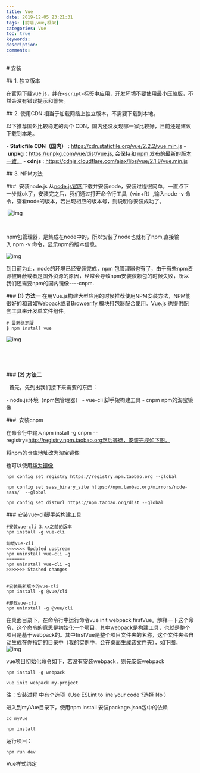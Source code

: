 ```yaml
---
title: Vue
date: 2019-12-05 23:21:31
tags: [前端,vue,框架]
categories: Vue
toc: true
keywords:
description:
comments: 
---
```

# 安装

## 1. 独立版本

在官网下载vue.js，并在`<script>`标签中应用，开发环境不要使用最小压缩版，不然会没有错误提示和警告。

## 2. 使用CDN
相当于加载网络上独立版本，不需要下载到本地。

以下推荐国外比较稳定的两个 CDN，国内还没发现哪一家比较好，目前还是建议下载到本地。

- **Staticfile CDN（国内）** : https://cdn.staticfile.org/vue/2.2.2/vue.min.js
- **unpkg**：https://unpkg.com/vue/dist/vue.js, 会保持和 npm 发布的最新的版本一致。
- **cdnjs** : https://cdnjs.cloudflare.com/ajax/libs/vue/2.1.8/vue.min.js

## 3. NPM方法

###  安装node.js
从[node.js官网](https://nodejs.org/en/)下载并安装node，安装过程很简单，一直点下一步就ok了，安装完之后，我们通过打开命令行工具（win+R）,输入node -v 命令，查看node的版本，若出现相应的版本号，则说明你安装成功了。

 ![img](https://gitee.com/Cooper001/blog-img/raw/master/img/716ae44b-8a77-4cbf-bf86-7ca96efd2b9f.png)

 

npm包管理器，是集成在node中的，所以安装了node也就有了npm,直接输入 npm -v 命令，显示npm的版本信息。

![img](https://gitee.com/Cooper001/blog-img/raw/master/img/d1179368-35b0-4fda-91b7-8a709020e868.png)

到目前为止，node的环境已经安装完成，npm 包管理器也有了，由于有些npm资源被屏蔽或者是国外资源的原因，经常会导致npm安装依赖包的时候失败，所以我们还需要npm的国内镜像----cnpm.

### **(1) 方法一**
在用Vue.js构建大型应用的时候推荐使用NPM安装方法，NPM能很好的和诸如[Webpack](https://webpack.js.org/)或者[Browserify ](http://browserify.org/)模块打包器配合使用。Vue.js 也提供配套工具来开发单文件组件。

```
# 最新稳定版
$ npm install vue
```
![img](https://gitee.com/Cooper001/blog-img/raw/master/img/1fc42e00-6663-4141-a0cd-2f0eb466e253.jpg)

 

 

### **(2) 方法二**

  首先，先列出我们接下来需要的东西：

- node.js环境（npm包管理器）
- vue-cli 脚手架构建工具
- cnpm npm的淘宝镜像  

###  安装cnpm

在命令行中输入npm install -g cnpm --registry=http://registry.npm.taobao.org然后等待，安装完成如下图。


将npm的仓库地址改为淘宝镜像

也可以使用[华为镜像]( https://mirrors.huaweicloud.com/ )

```
npm config set registry https://registry.npm.taobao.org --global
 
npm config set sass_binary_site https://npm.taobao.org/mirrors/node-sass/  --global
 
npm config set disturl https://npm.taobao.org/dist --global
```

### 安装vue-cli脚手架构建工具

```
#安装vue-cli 3.xx之前的版本
npm install -g vue-cli
 
卸载vue-cli
<<<<<<< Updated upstream
npm uninstall vue-cli -g
=======
npm uninstall vue-cli -g
>>>>>>> Stashed changes
 
 
#安装最新版本的vue-cli
npm install -g @vue/cli
 
#卸载vue-cli
npm uninstall -g @vue/cli
```

在桌面目录下，在命令行中运行命令vue init webpack firstVue。解释一下这个命令，这个命令的意思是初始化一个项目，其中webpack是构建工具，也就是整个项目是基于webpack的。其中firstVue是整个项目文件夹的名称，这个文件夹会自动生成在你指定的目录中（我的实例中，会在桌面生成该文件夹），如下图。
![img](https://gitee.com/Cooper001/blog-img/raw/master/img/a06711f2-b6be-4f66-bd2c-8d6d50764020.jpg)

vue项目初始化命令如下，若没有安装webpack，则先安装webpack

```
npm install -g webpack
 
vue init webpack my-project
```

注：安装过程 中有个选项（Use ESLint to line your code ?选择 No ）

进入到myVue目录下，使用npm install 安装package.json包中的依赖

```
cd myVue
 
npm install
```

运行项目：

```shell
npm run dev
```

Vue样式绑定



